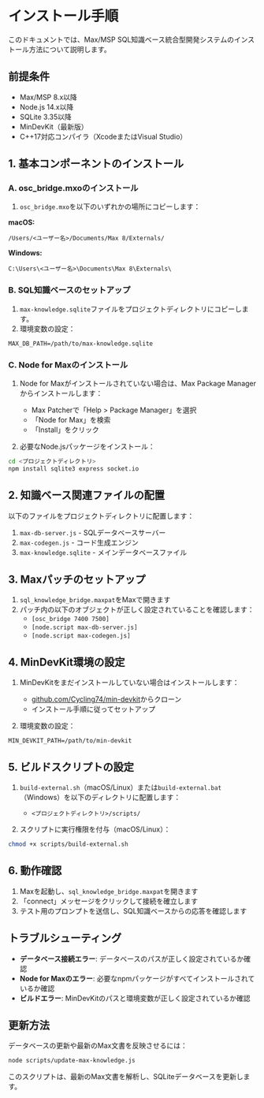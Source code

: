 # インストール手順

このドキュメントでは、Max/MSP SQL知識ベース統合型開発システムのインストール方法について説明します。

## 前提条件

- Max/MSP 8.x以降
- Node.js 14.x以降
- SQLite 3.35以降
- MinDevKit（最新版）
- C++17対応コンパイラ（XcodeまたはVisual Studio）

## 1. 基本コンポーネントのインストール

### A. osc_bridge.mxoのインストール

1. `osc_bridge.mxo`を以下のいずれかの場所にコピーします：

**macOS:**
```
/Users/<ユーザー名>/Documents/Max 8/Externals/
```

**Windows:**
```
C:\Users\<ユーザー名>\Documents\Max 8\Externals\
```

### B. SQL知識ベースのセットアップ

1. `max-knowledge.sqlite`ファイルをプロジェクトディレクトリにコピーします。
2. 環境変数の設定：

```
MAX_DB_PATH=/path/to/max-knowledge.sqlite
```

### C. Node for Maxのインストール

1. Node for Maxがインストールされていない場合は、Max Package Managerからインストールします：
   - Max Patcherで「Help > Package Manager」を選択
   - 「Node for Max」を検索
   - 「Install」をクリック

2. 必要なNode.jsパッケージをインストール：

```bash
cd <プロジェクトディレクトリ>
npm install sqlite3 express socket.io
```

## 2. 知識ベース関連ファイルの配置

以下のファイルをプロジェクトディレクトリに配置します：

1. `max-db-server.js` - SQLデータベースサーバー
2. `max-codegen.js` - コード生成エンジン
3. `max-knowledge.sqlite` - メインデータベースファイル

## 3. Maxパッチのセットアップ

1. `sql_knowledge_bridge.maxpat`をMaxで開きます
2. パッチ内の以下のオブジェクトが正しく設定されていることを確認します：
   - `[osc_bridge 7400 7500]`
   - `[node.script max-db-server.js]`
   - `[node.script max-codegen.js]`

## 4. MinDevKit環境の設定

1. MinDevKitをまだインストールしていない場合はインストールします：
   - [github.com/Cycling74/min-devkit](https://github.com/Cycling74/min-devkit)からクローン
   - インストール手順に従ってセットアップ

2. 環境変数の設定：

```
MIN_DEVKIT_PATH=/path/to/min-devkit
```

## 5. ビルドスクリプトの設定

1. `build-external.sh`（macOS/Linux）または`build-external.bat`（Windows）を以下のディレクトリに配置します：
   - `<プロジェクトディレクトリ>/scripts/`

2. スクリプトに実行権限を付与（macOS/Linux）：

```bash
chmod +x scripts/build-external.sh
```

## 6. 動作確認

1. Maxを起動し、`sql_knowledge_bridge.maxpat`を開きます
2. 「connect」メッセージをクリックして接続を確立します
3. テスト用のプロンプトを送信し、SQL知識ベースからの応答を確認します

## トラブルシューティング

- **データベース接続エラー**: データベースのパスが正しく設定されているか確認
- **Node for Maxのエラー**: 必要なnpmパッケージがすべてインストールされているか確認
- **ビルドエラー**: MinDevKitのパスと環境変数が正しく設定されているか確認

## 更新方法

データベースの更新や最新のMax文書を反映させるには：

```bash
node scripts/update-max-knowledge.js
```

このスクリプトは、最新のMax文書を解析し、SQLiteデータベースを更新します。
